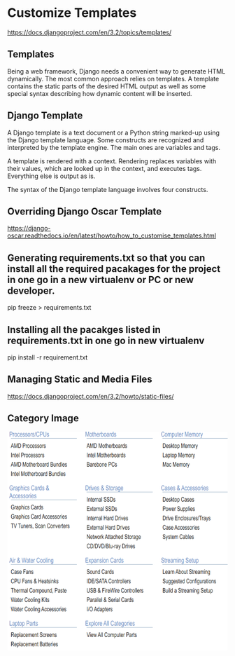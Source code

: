 # Customize Templates

https://docs.djangoproject.com/en/3.2/topics/templates/ 

## Templates

Being a web framework, Django needs a convenient way to generate HTML dynamically. The most common approach relies on templates. A template contains the static parts of the desired HTML output as well as some special syntax describing how dynamic content will be inserted. 


## Django Template

A Django template is a text document or a Python string marked-up using the Django template language. Some constructs are recognized and interpreted by the template engine. The main ones are variables and tags.

A template is rendered with a context. Rendering replaces variables with their values, which are looked up in the context, and executes tags. Everything else is output as is.

The syntax of the Django template language involves four constructs.

## Overriding Django Oscar Template

https://django-oscar.readthedocs.io/en/latest/howto/how_to_customise_templates.html

## Generating requirements.txt so that you can install all the required pacakages for the project in one go in a new virtualenv or PC or new developer.

pip freeze > requirements.txt

## Installing all the pacakges listed in requirements.txt in one go in new virtualenv

pip install -r requirement.txt

## Managing Static and Media Files

https://docs.djangoproject.com/en/3.2/howto/static-files/

## Category Image

<img src="CategoryImage.png" width="800" height="500"> 



